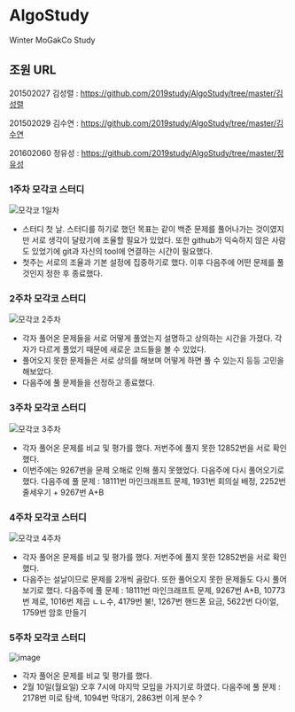 # AlgoStudy
Winter MoGakCo Study

## 조원 URL
201502027 김성렬 : https://github.com/2019study/AlgoStudy/tree/master/김성렬

201502029 김수연 : https://github.com/2019study/AlgoStudy/tree/master/김수연

201602060 정유성 : https://github.com/2019study/AlgoStudy/tree/master/정유성

### 1주차 모각코 스터디
![모각코 1일차](https://user-images.githubusercontent.com/54872857/71540009-0f777700-2988-11ea-86e6-5a359194c508.jpg)

- 스터디 첫 날. 스터디를 하기로 했던 목표는 같이 백준 문제를 풀어나가는 것이였지만 서로 생각이 달랐기에 조율할 필요가 있었다. 또한 github가 익숙하지 않은 사람도 있었기에 git과 자신의 tool에 연결하는 시간이 필요했다.
- 첫주는 서로의 조율과 기본 설정에 집중하기로 했다. 이후 다음주에 어떤 문제를 풀 것인지 정한 후 종료했다.

### 2주차 모각코 스터디
![모각코 2주차](https://user-images.githubusercontent.com/54872857/71761051-c8e6c700-2f09-11ea-910e-18dc285b3db8.jpg)

- 각자 풀어온 문제들을 서로 어떻게 풀었는지 설명하고 상의하는 시간을 가졌다. 각자가 다르게 풀었기 때문에 새로운 코드들을 볼 수 있었다.
- 풀어오지 못한 문제들은 서로 상의를 해보며 어떻게 하면 풀 수 있는지 등등 고민을 해보았다.
- 다음주에 풀 문제들을 선정하고 종료했다.

### 3주차 모각코 스터디
![모각코 3주차](https://user-images.githubusercontent.com/54872857/72200236-525a4400-348a-11ea-831c-4fc5c1878633.jpg)

- 각자 풀어온 문제를 비교 및 평가를 했다. 저번주에 풀지 못한 12852번을 서로 확인했다.
- 이번주에는 9267번을 문제 오해로 인해 풀지 못했었다. 다음주에 다시 풀어오기로 했다.
다음주에 풀 문제 : 18111번 마인크래프트 문제, 1931번 회의실 배정, 2252번 줄세우기 + 9267번 A+B

### 4주차 모각코 스터디
![모각코 4주차](https://user-images.githubusercontent.com/54872857/72659949-5fd37900-3a0a-11ea-9e6e-c4214825d02a.jpg)

- 각자 풀어온 문제를 비교 및 평가를 했다. 저번주에 풀지 못한 12852번을 서로 확인했다.
- 다음주는 설날이므로 문제를 2개씩 골랐다. 또한 풀어오지 못한 문제들도 다시 풀어보기로 했다.
다음주에 풀 문제 : 18111번 마인크래프트 문제, 9267번 A+B, 10773번 제로, 1016번 제곱 ㄴㄴ수, 4179번 불!, 1267번 핸드폰 요금, 5622번 다이얼, 1759번 암호 만들기

### 5주차 모각코 스터디
![image](https://user-images.githubusercontent.com/54872857/73607029-6fe77d00-45f4-11ea-9c58-9a5fd064e6dd.png)

- 각자 풀어온 문제를 비교 및 평가를 했다.
- 2월 10일(월요일) 오후 7시에 마지막 모임을 가지기로 하였다.
다음주에 풀 문제 : 2178번 미로 탐색, 1094번 막대기, 2863번 이게 분수 ?
